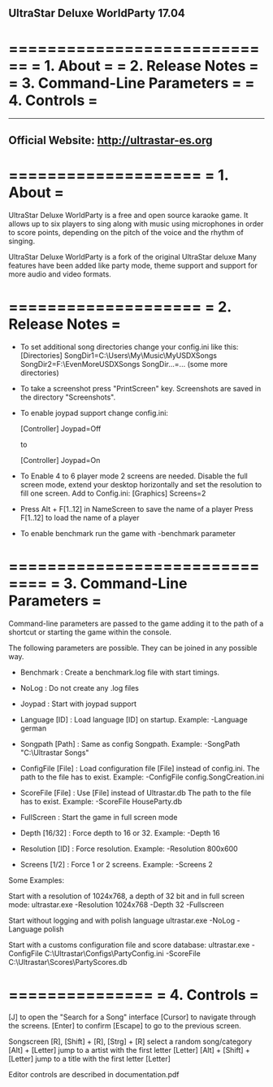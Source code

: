 UltraStar Deluxe WorldParty 17.04
----------------------------

 ============================
= 1. About                   =
= 2. Release Notes           =
= 3. Command-Line Parameters =
= 4. Controls                =
 ============================

----------------- 
Official Website:  http://ultrastar-es.org 
-----------------

 ====================
 = 1. About         =
 ====================

UltraStar Deluxe WorldParty is a free and open source karaoke game.  It allows
up to six players to sing along with music using microphones in order to
score points, depending on the pitch of the voice and the rhythm of
singing.

UltraStar Deluxe WorldParty is a fork of the original UltraStar deluxe
Many features have been added like party mode, theme support and support
for more audio and video formats.



 ====================
 = 2. Release Notes =
 ====================

- To set additional song directories change your config.ini like this:
  [Directories]
  SongDir1=C:\Users\My\Music\MyUSDXSongs
  SongDir2=F:\EvenMoreUSDXSongs
  SongDir...=... (some more directories)

- To take a screenshot press "PrintScreen" key.
  Screenshots are saved in the directory "Screenshots".

- To enable joypad support change config.ini:

  [Controller]
  Joypad=Off

  to

  [Controller]
  Joypad=On

- To Enable 4 to 6 player mode 2 screens are needed.
  Disable the full screen mode, extend your desktop horizontally and set
  the resolution to fill one screen.
  Add to Config.ini:
  [Graphics]
  Screens=2

- Press Alt + F[1..12] in NameScreen to save the name of a player
  Press F[1..12] to load the name of a player

- To enable benchmark run the game with -benchmark parameter


 ==============================
 = 3. Command-Line Parameters =
 ==============================

Command-line parameters are passed to the game adding it to the path of a
shortcut or starting the game within the console.

The following parameters are possible. They can be joined in any possible way.

- Benchmark         : Create a benchmark.log file with start timings.

- NoLog    	    : Do not create any .log files

- Joypad            : Start with joypad support

- Language [ID]     : Load language [ID] on startup.
                      Example: -Language german

- Songpath [Path]   : Same as config Songpath.
                      Example: -SongPath "C:\Ultrastar Songs"

- ConfigFile [File] : Load configuration file [File] instead of config.ini.
                      The path to the file has to exist.
                      Example: -ConfigFile config.SongCreation.ini

- ScoreFile [File]  : Use [File] instead of Ultrastar.db
                      The path to the file has to exist.
                      Example: -ScoreFile HouseParty.db

- FullScreen        : Start the game in full screen mode

- Depth [16/32]     : Force depth to 16 or 32. Example: -Depth 16

- Resolution [ID]   : Force resolution. Example: -Resolution 800x600

- Screens [1/2]     : Force 1 or 2 screens. Example: -Screens 2

Some Examples:

Start with a resolution of 1024x768, a depth of 32 bit and in full screen
mode:
ultrastar.exe -Resolution 1024x768 -Depth 32 -Fullscreen

Start without logging and with polish language
ultrastar.exe -NoLog -Language polish

Start with a customs configuration file and score database:
ultrastar.exe -ConfigFile C:\Ultrastar\Configs\PartyConfig.ini -ScoreFile C:\Ultrastar\Scores\PartyScores.db


 ===============
 = 4. Controls =
 ===============

[J]      to open the "Search for a Song" interface
[Cursor] to navigate through the screens.
[Enter]  to confirm
[Escape] to go to the previous screen.

Songscreen
[R],
  [Shift] + [R],
  [Strg]  + [R]            select a random song/category
[Alt] + [Letter]           jump to a artist with the first letter [Letter]
[Alt] + [Shift] + [Letter] jump to a title with the first letter [Letter]


Editor controls are described in documentation.pdf
